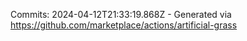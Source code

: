 Commits: 2024-04-12T21:33:19.868Z - Generated via https://github.com/marketplace/actions/artificial-grass
<br>
